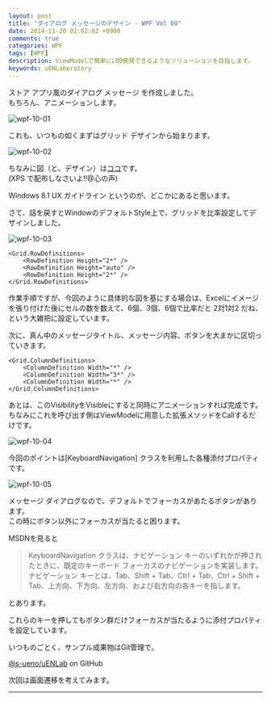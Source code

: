 ```yaml
---
layout: post
title: "ダイアログ メッセージのデザイン - WPF Vol 09"
date: 2014-11-20 02:02:02 +0900
comments: true
categories: WPF
tags: [WPF]
description: ViewModelで簡単にLOB開発できるようなソリューションを目指します。
keywords: uENLaboratory
---
```


ストア アプリ風のダイアログ メッセージ を作成しました。  
もちろん、アニメーションします。

![wpf-10-01]

<!-- more -->


これも、いつもの如くまずはグリッド デザインから始まります。


![wpf-10-02]


ちなみに図（と、デザイン）は[ココ]です。  
(XPS で配布しなさいよ!!@心の声)

Windows 8.1 UX ガイドライン というのが、どこかにあると思います。


さて、話を戻すとWindowのデフォルトStyle上で、グリッドを比率設定してデザインしました。

![wpf-10-03]



```
<Grid.RowDefinitions>
    <RowDefinition Height="2*" />
    <RowDefinition Height="auto" />
    <RowDefinition Height="2*" />
</Grid.RowDefinitions>
```


作業手順ですが、今回のように具体的な図を基にする場合は、Excelにイメージを張り付けた後にセルの数を数えて、6個、3個、6個で比率だと 2対1対2 だね、という大雑把に設定しています。


次に、真ん中のメッセージタイトル、メッセージ内容、ボタンを大まかに区切っていきます。


```
<Grid.ColumnDefinitions>
    <ColumnDefinition Width="*" />
    <ColumnDefinition Width="3*" />
    <ColumnDefinition Width="*" />
</Grid.ColumnDefinitions>

```

あとは、このVisibilityをVisibleにすると同時にアニメーションすれば完成です。
ちなみにこれを呼び出す側はViewModelに用意した拡張メソッドをCallするだけです。


![wpf-10-04]


今回のポイントは[KeyboardNavigation] クラスを利用した各種添付プロパティです。


![wpf-10-05]


メッセージ ダイアログなので、デフォルトでフォーカスがあたるボタンがあります。  
この時にボタン以外にフォーカスが当たると困ります。


MSDNを見ると

> KeyboardNavigation  クラスは、ナビゲーション キーのいずれかが押されたときに、既定のキーボード フォーカスのナビゲーションを実装します。 ナビゲーション キーとは、Tab、Shift + Tab、Ctrl + Tab、Ctrl + Shift + Tab、上方向、下方向、左方向、および右方向の各キーを指します。 

とあります。


これらのキーを押してもボタン群だけフォーカスが当たるように添付プロパティを設定しています。


いつものごとく、サンプル成果物はGit管理で。

[@s-ueno/uENLab] on GitHub 


次回は画面遷移を考えてみます。


---
[MSDNにも記載]:http://msdn.microsoft.com/ja-jp/jj984295
[ココ]:http://msdn.microsoft.com/ja-jp/jj984295


[wpf-10-01]:http://s-ueno.github.io/images/wpf-10-01.png
[wpf-10-02]:http://s-ueno.github.io/images/wpf-10-02.png
[wpf-10-03]:http://s-ueno.github.io/images/wpf-10-03.png
[wpf-10-04]:http://s-ueno.github.io/images/wpf-10-04.png
[wpf-10-05]:http://s-ueno.github.io/images/wpf-10-05.png



[@s-ueno/uENLab]:https://github.com/s-ueno/uENLab
